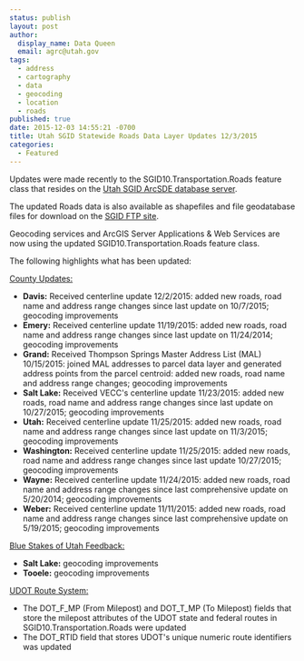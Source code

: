 ```yaml
---
status: publish
layout: post
author:
  display_name: Data Queen
  email: agrc@utah.gov
tags:
  - address
  - cartography
  - data
  - geocoding
  - location
  - roads
published: true
date: 2015-12-03 14:55:21 -0700
title: Utah SGID Statewide Roads Data Layer Updates 12/3/2015
categories:
  - Featured
---
```

<p>Updates were made recently to the SGID10.Transportation.Roads feature class that resides on the <a href="{{ "/data/how-to-connect-to-the-sgid-via-sde/" | prepend: site.baseurl }}">Utah SGID ArcSDE database server</a>.</p>
<p>The updated Roads data is also available as shapefiles and file geodatabase files for download on the <a href="ftp://ftp.agrc.utah.gov/UtahSGID_Vector/UTM12_NAD83/TRANSPORTATION/PackagedData/_Statewide/UtahRoadAndHighwaySystem/">SGID FTP site</a>.</p>
<p>Geocoding services and ArcGIS Server Applications & Web Services are now using the updated SGID10.Transportation.Roads feature class.</p>
<p>The following highlights what has been updated:</p>
<p><span style="text-decoration: underline;">County Updates:</span></p>
<ul>
<li><strong>Davis:</strong> Received centerline update 12/2/2015: added new roads, road name and address range changes since last update on 10/7/2015; geocoding improvements</li>
<li><strong>Emery:</strong> Received centerline update 11/19/2015: added new roads, road name and address range changes since last update on 11/24/2014; geocoding improvements</li>
<li><strong>Grand:</strong> Received Thompson Springs Master Address List (MAL) 10/15/2015: joined MAL addresses to parcel data layer and generated address points from the parcel centroid: added new roads, road name and address range changes; geocoding improvements</li>
<li><strong>Salt Lake:</strong> Received VECC's centerline update 11/23/2015: added new roads, road name and address range changes since last update on 10/27/2015; geocoding improvements</li>
<li><strong>Utah:</strong> Received centerline update 11/25/2015: added new roads, road name and address range changes since last update on 11/3/2015; geocoding improvements</li>
<li><strong>Washington:</strong> Received centerline update 11/25/2015: added new roads, road name and address range changes since last update 10/27/2015; geocoding improvements</li>
<li><strong>Wayne:</strong> Received centerline update 11/24/2015: added new roads, road name and address range changes since last comprehensive update on 5/20/2014; geocoding improvements</li>
</li>
<li><strong>Weber:</strong> Received centerline update 11/11/2015: added new roads, road name and address range changes since last comprehensive update on 5/19/2015; geocoding improvements</li>
</li>
</ul>
<p><span style="text-decoration: underline;">Blue Stakes of Utah Feedback:</span></p>
<ul>
<li><strong>Salt Lake:</strong> geocoding improvements</li>
<li><strong>Tooele:</strong> geocoding improvements</li>
</ul>
<p><span style="text-decoration: underline;">UDOT Route System:</span></p>
<ul>
<li>The DOT_F_MP (From Milepost) and DOT_T_MP (To Milepost) fields that store the milepost attributes of the UDOT state and federal routes in SGID10.Transportation.Roads were updated</li>
<li>The DOT_RTID field that stores UDOT's unique numeric route identifiers was updated</li>
